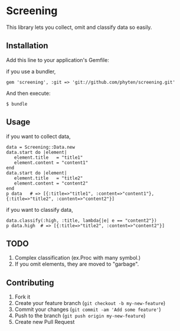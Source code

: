 # Screening

This library lets you collect, omit and classify data so easily.

## Installation

Add this line to your application's Gemfile:

if you use a bundler,

    gem 'screening', :git => 'git://github.com/phyten/screening.git'

And then execute:

    $ bundle

## Usage
if you want to collect data,

    data = Screening::Data.new
    data.start do |element|
       element.title   = "title1"
       element.content = "content1"
    end
    data.start do |element|
       element.title   = "title2"
       element.content = "content2"
    end
    p data   # => [{:title=>"title1", :content=>"content1"}, {:title=>"title2", :content=>"content2"}]

if you want to classify data,
    
    data.classify(:high, :title, lambda{|e| e == "content2"})
    p data.high  # => [{:title=>"title2", :content=>"content2"}]

## TODO
1. Complex classification (ex.Proc with many symbol.)
2. If you omit elements, they are moved to "garbage".
    
## Contributing

1. Fork it
2. Create your feature branch (`git checkout -b my-new-feature`)
3. Commit your changes (`git commit -am 'Add some feature'`)
4. Push to the branch (`git push origin my-new-feature`)
5. Create new Pull Request
